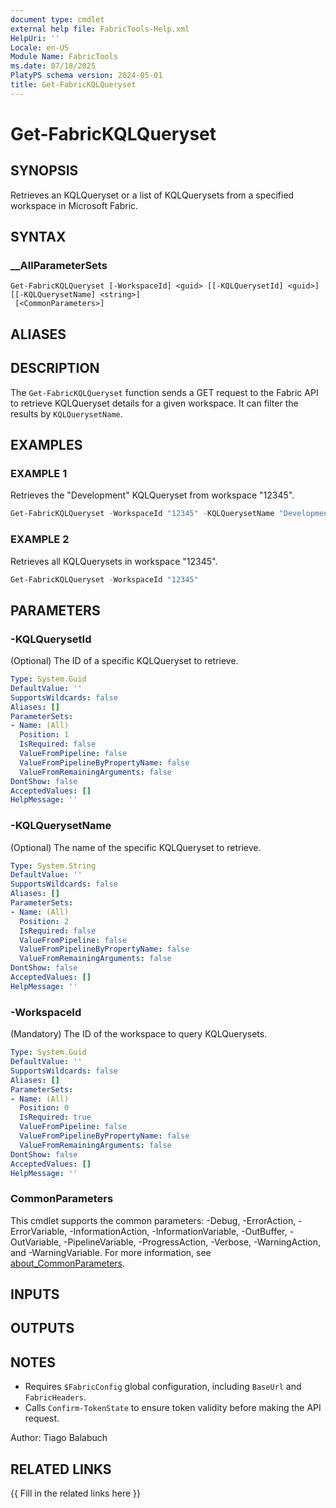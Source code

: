 ```yaml
---
document type: cmdlet
external help file: FabricTools-Help.xml
HelpUri: ''
Locale: en-US
Module Name: FabricTools
ms.date: 07/18/2025
PlatyPS schema version: 2024-05-01
title: Get-FabricKQLQueryset
---
```


# Get-FabricKQLQueryset

## SYNOPSIS

Retrieves an KQLQueryset or a list of KQLQuerysets from a specified workspace in Microsoft Fabric.

## SYNTAX

### __AllParameterSets

```
Get-FabricKQLQueryset [-WorkspaceId] <guid> [[-KQLQuerysetId] <guid>] [[-KQLQuerysetName] <string>]
 [<CommonParameters>]
```

## ALIASES

## DESCRIPTION

The `Get-FabricKQLQueryset` function sends a GET request to the Fabric API to retrieve KQLQueryset details for a given workspace.
It can filter the results by `KQLQuerysetName`.

## EXAMPLES

### EXAMPLE 1

Retrieves the "Development" KQLQueryset from workspace "12345".

```powershell
Get-FabricKQLQueryset -WorkspaceId "12345" -KQLQuerysetName "Development"
```

### EXAMPLE 2

Retrieves all KQLQuerysets in workspace "12345".

```powershell
Get-FabricKQLQueryset -WorkspaceId "12345"
```

## PARAMETERS

### -KQLQuerysetId

(Optional) The ID of a specific KQLQueryset to retrieve.

```yaml
Type: System.Guid
DefaultValue: ''
SupportsWildcards: false
Aliases: []
ParameterSets:
- Name: (All)
  Position: 1
  IsRequired: false
  ValueFromPipeline: false
  ValueFromPipelineByPropertyName: false
  ValueFromRemainingArguments: false
DontShow: false
AcceptedValues: []
HelpMessage: ''
```

### -KQLQuerysetName

(Optional) The name of the specific KQLQueryset to retrieve.

```yaml
Type: System.String
DefaultValue: ''
SupportsWildcards: false
Aliases: []
ParameterSets:
- Name: (All)
  Position: 2
  IsRequired: false
  ValueFromPipeline: false
  ValueFromPipelineByPropertyName: false
  ValueFromRemainingArguments: false
DontShow: false
AcceptedValues: []
HelpMessage: ''
```

### -WorkspaceId

(Mandatory) The ID of the workspace to query KQLQuerysets.

```yaml
Type: System.Guid
DefaultValue: ''
SupportsWildcards: false
Aliases: []
ParameterSets:
- Name: (All)
  Position: 0
  IsRequired: true
  ValueFromPipeline: false
  ValueFromPipelineByPropertyName: false
  ValueFromRemainingArguments: false
DontShow: false
AcceptedValues: []
HelpMessage: ''
```

### CommonParameters

This cmdlet supports the common parameters: -Debug, -ErrorAction, -ErrorVariable,
-InformationAction, -InformationVariable, -OutBuffer, -OutVariable, -PipelineVariable,
-ProgressAction, -Verbose, -WarningAction, and -WarningVariable. For more information, see
[about_CommonParameters](https://go.microsoft.com/fwlink/?LinkID=113216).

## INPUTS

## OUTPUTS

## NOTES

- Requires `$FabricConfig` global configuration, including `BaseUrl` and `FabricHeaders`.
- Calls `Confirm-TokenState` to ensure token validity before making the API request.

Author: Tiago Balabuch

## RELATED LINKS

{{ Fill in the related links here }}


